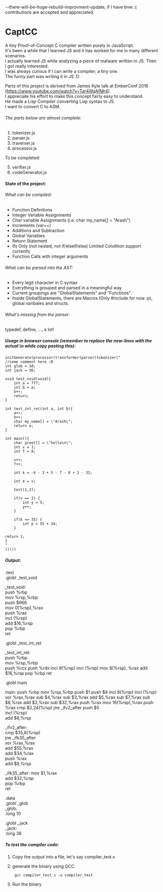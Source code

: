 --there-will-be-huge-rebuild-improvment-update, if I have time :(
contributions are accepted and appreciated.

# CaptCC
A tiny Proof-of-Concept C compiler written purely in JavaScript.   
It's been a while that I learned JS and it has worked for me in many different scenarios.      
I actually learned JS while analyzing a piece of malware written in JS. Then I got really interested.      
I was always curious if I can write a compiler; a tiny one.  
The funny part was writing it in JS :D


Parts of this project is derived from James Kyle talk at EmberConf 2016 (https://www.youtube.com/watch?v=Tar4WgAfMr4).  
I appreciate his effort to make this concept fairly easy to understand.    
He made a Lisp Compiler converting Lisp syntax to JS.   
I want to convert C to ASM.   

###### The parts below are almost complete:

1. tokenizer.js   
2. parser.js   
3. traverser.js   
4. processor.js   

To be completed:   

5. verifier.js   
6. codeGenerator.js     


#### State of the project:

###### What can be compiled:

* Function Definitions
* Integer Variable Assignments
* Char variable Assignments (i.e. char my_name[] = "Arash")
* Increments (var++)
* Additions and Subtraction
* Global Variables
* Return Statement
* Ifs Only (not nested, not if/elseif/else) Limited Condition support currently
* Function Calls with integer arguments

###### What can be parsed into the AST:

* Every legit character in C syntax
* Everything is grouped and parsed in a meaningful way
* Current groupings are "GlobalStatements" and "Functions".
* Inside GlobalStatements, there are Macros (Only #include for now :p), global varibales and structs.

###### What's missing from the parser:

typedef, define, ..., a lot!

##### Usage in browser console (remember to replace the new-lines with the actual \n while copy pasting this):

    initGenerate(processor(transformer(parser(tokenizer("
    //some comment here :D
    int glob = 10;
    int jack = 36;

    void test_void(void){
        int a = 777;
        int b = a;
        b++;
        return;
    }

    int test_int_ret(int a, int b){
        a++;
        b++;
        char my_name[] = \"Arash\";
        return a;
    }

    int main(){
        char greet[] = \"hello\n\";
        int v = 1;
        int f = 8;

        v++;
        f++;

        int k = -4 - 3 + 5 - 7 - 8 + 2 - 32;

        int e = v;

        test(1,2);

        if(v == 2) {
            int y = 5;
            y++;
        }

        if(k == 35) {
            int p = 55 + 34;
        }

	return 1;
    }
    "
    )))))                   

##### Output:   
  .text  
  .globl	_test_void  

  _test_void:  
  push %rbp  
  mov %rsp,%rbp  
  push $666  
  mov 0(%rsp),%rax  
  push %rax  
  incl (%rsp)  
  add $16,%rsp  
  pop %rbp  
  ret  

  .globl	_test_int_ret  

  _test_int_ret:  
  push %rbp    
  mov %rsp,%rbp  
  push %rcx
  push %rdx
  incl 8(%rsp)
  incl (%rsp)
  mov 8(%rsp), %rax
  add $16,%rsp
  pop %rbp
  ret

  .globl	main

  main:
  push %rbp
  mov %rsp,%rbp
  push $1
  push $8
  incl 8(%rsp)
  incl (%rsp)
  xor %rax,%rax
  sub $4,%rax
  sub $3,%rax
  add $5,%rax
  sub $7,%rax
  sub $8,%rax
  add $2,%rax
  sub $32,%rax
  push %rax
  mov 16(%rsp),%rax
  push %rax
  cmp $2,24(%rsp)
  jne _ifv2_after
  push $5  
  incl (%rsp)  
  add $8,%rsp  

   _ifv2_after:  
    cmp $35,8(%rsp)  
    jne _ifk35_after  
    xor %rax,%rax  
    add $55,%rax  
    add $34,%rax   
    push %rax  
    add $8,%rsp  

  _ifk35_after:
    mov $1,%rax  
    add $32,%rsp  
    pop %rbp  
    ret  

  .data    
    .globl	_glob  
    _glob:  
      .long	10  

  .globl	_jack  
    _jack:  
      .long	36  


##### To test the compiler code:

1. Copy the output into a file, let's say compiler_test.s  
2. generate the binary using GCC  

        gcc compiler_test.s -o compiler_test  


3. Run the binary  
